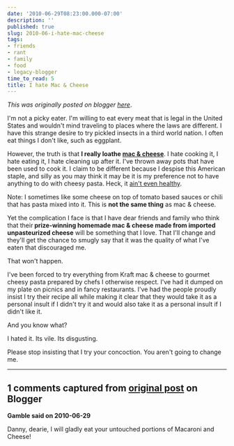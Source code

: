 ```yaml
---
date: '2010-06-29T08:23:00.000-07:00'
description: ''
published: true
slug: 2010-06-i-hate-mac-cheese
tags:
- friends
- rant
- family
- food
- legacy-blogger
time_to_read: 5
title: I hate Mac & Cheese
---
```


*This was originally posted on blogger [here](https://pydanny.blogspot.com/2010/06/i-hate-mac-cheese.html)*.

I'm not a picky eater. I'm willing to eat every meat that is legal in the United States and wouldn't mind traveling to places where the laws are different. I have this strange desire to try pickled insects in a third world nation. I often eat things I don't like, such as eggplant.

However, the truth is that <b>I really loathe [mac & cheese](https://en.wikipedia.org/wiki/Mac_&_Cheese)</b>. I hate cooking it, I hate eating it, I hate cleaning up after it. I've thrown away pots that have been used to cook it. I claim to be different because I despise this American staple, and silly as you may think it may be it is my preference not to have anything to do with cheesy pasta. Heck, it [ain't even healthy](https://en.wikipedia.org/wiki/Mac_&_Cheese#Health_concerns_and_controversy).

Note: I sometimes like some cheese on top of tomato based sauces or chili that has pasta mixed into it. This is <b>not the same thing</b>&nbsp;as mac &amp; cheese.

Yet the complication I face is that I have dear friends and family who think that their<b> prize-winning homemade mac &amp; cheese made from imported unpasteurized&nbsp;cheese</b> will be something that I love. That I'll change and they'll get the chance to smugly say that it was the quality of what I've eaten that discouraged me.

That won't happen. 

I've been forced to try everything from Kraft mac &amp; cheese to gourmet cheesy pasta prepared by chefs I otherwise respect. I've had it dumped on my plate on picnics and in fancy  restaurants. I've had the people proudly insist I try their recipe all while making it clear that they would take it as a personal insult if I didn't try it and would also take it as a personal insult if I didn't like it.

And you know what? 

I hated it. Its vile. Its disgusting.

Please stop insisting that I try your concoction. You aren't going to change me.

---

## 1 comments captured from [original post](https://pydanny.blogspot.com/2010/06/i-hate-mac-cheese.html) on Blogger

**Gamble said on 2010-06-29**

Danny, dearie, I will gladly eat your untouched portions of Macaroni and Cheese!

